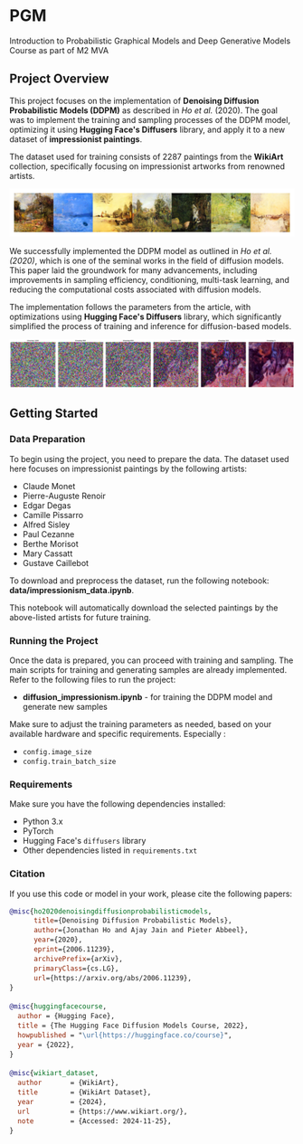 # PGM
Introduction to Probabilistic Graphical Models and Deep Generative Models Course as part of M2 MVA

## Project Overview

This project focuses on the implementation of **Denoising Diffusion Probabilistic Models (DDPM)** as described in *Ho et al.* (2020). The goal was to implement the training and sampling processes of the DDPM model, optimizing it using **Hugging Face's Diffusers** library, and apply it to a new dataset of **impressionist paintings**. 

The dataset used for training consists of 2287 paintings from the **WikiArt** collection, specifically focusing on impressionist artworks from renowned artists.

![Impressionist Paintings](others/output.png)

We successfully implemented the DDPM model as outlined in *Ho et al. (2020)*, which is one of the seminal works in the field of diffusion models. This paper laid the groundwork for many advancements, including improvements in sampling efficiency, conditioning, multi-task learning, and reducing the computational costs associated with diffusion models.

The implementation follows the parameters from the article, with optimizations using **Hugging Face's Diffusers** library, which significantly simplified the process of training and inference for diffusion-based models.

![Denoising Diffusion Process](others/denoisingsmall.png)

## Getting Started

### Data Preparation

To begin using the project, you need to prepare the data. The dataset used here focuses on impressionist paintings by the following artists:

- Claude Monet
- Pierre-Auguste Renoir
- Edgar Degas
- Camille Pissarro
- Alfred Sisley
- Paul Cezanne
- Berthe Morisot
- Mary Cassatt
- Gustave Caillebot

To download and preprocess the dataset, run the following notebook: **data/impressionism_data.ipynb**.

This notebook will automatically download the selected paintings by the above-listed artists for future training.

### Running the Project

Once the data is prepared, you can proceed with training and sampling. The main scripts for training and generating samples are already implemented. Refer to the following files to run the project:

- **diffusion_impressionism.ipynb** - for training the DDPM model and generate new samples

Make sure to adjust the training parameters as needed, based on your available hardware and specific requirements. Especially : 
- `config.image_size`
- `config.train_batch_size`


### Requirements

Make sure you have the following dependencies installed:

- Python 3.x
- PyTorch
- Hugging Face's `diffusers` library
- Other dependencies listed in `requirements.txt`

### Citation

If you use this code or model in your work, please cite the following papers:

```bibtex
@misc{ho2020denoisingdiffusionprobabilisticmodels,
      title={Denoising Diffusion Probabilistic Models}, 
      author={Jonathan Ho and Ajay Jain and Pieter Abbeel},
      year={2020},
      eprint={2006.11239},
      archivePrefix={arXiv},
      primaryClass={cs.LG},
      url={https://arxiv.org/abs/2006.11239}, 
}

@misc{huggingfacecourse,
  author = {Hugging Face},
  title = {The Hugging Face Diffusion Models Course, 2022},
  howpublished = "\url{https://huggingface.co/course}",
  year = {2022},
}

@misc{wikiart_dataset,
  author       = {WikiArt},
  title        = {WikiArt Dataset},
  year         = {2024},
  url          = {https://www.wikiart.org/},
  note         = {Accessed: 2024-11-25},
}
```

